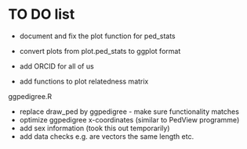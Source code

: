 # TO DO list

- document and fix the plot function for ped_stats

- convert plots from plot.ped_stats to ggplot format
- add ORCID for all of us
- add functions to plot relatedness matrix


ggpedigree.R
- replace draw_ped by ggpedigree - make sure functionality matches
- optimize ggpedigree x-coordinates (similar to PedView programme)
- add sex information (took this out temporarily)
- add data checks e.g. are vectors the same length etc.
